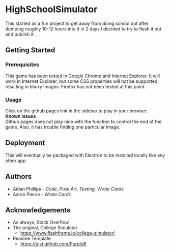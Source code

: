 # HighSchoolSimulator
This started as a fun project to get away from doing school but after dumping roughly 10-12 hours into it in 2 days I decided to try to flesh it out and publish it.
## Getting Started
### Prerequisites
This game has been tested in Google Chrome and Internet Explorer. It will work in Internet Explorer, but some CSS properties will not be supported, resulting in blurry images. Firefox has not been tested at this point.
### Usage
Click on the github pages link in the sidebar to play in your browser.  
**Known issues**  
Github pages does not play nice with the function to control the end of the game. Also, it has trouble finding one particular image.
## Deployment
This will eventually be packaged with Electron to be installed locally like any other app.
## Authors
- Aidan Phillips - *Code, Pixel Art, Testing, Wrote Cards*
- Aaron Pierce - *Wrote Cards*
## Acknowledgements
- As always, Stack Overflow
- The original, College Simulator
  - https://www.flashframe.io/college-simulator/
- Readme Template
  - https://gist.github.com/PurpleB
